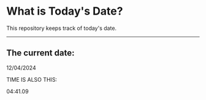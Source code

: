 # What is Today's Date?
This repository keeps track of today's date.
* * *
 
## The current date:  
 12/04/2024 
  
  
 TIME IS ALSO THIS: 
  
 04:41.09 
  
  
